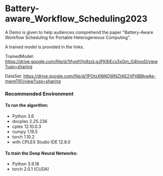 # Battery-aware_Workflow_Scheduling2023

A Demo is given to help audiences comprehend the paper "Battery-Aware Workflow Scheduling for Portable Heterogeneous Computing".

A trained model is provided in the links.

TrainedModel: https://drive.google.com/file/d/1ifypIhYp9zzLgJPK8iEcs3xGm_G4hooD/view?usp=sharing

DataSet: https://drive.google.com/file/d/1POtxXNNOWNZtAE2VFtIBBkwAe-mwmT61/view?usp=sharing


### Recommended Environment

#### To run the algorithm:

- Python 3.6
- docplex 2.25.236
- cplex 12.10.0.3
- numpy 1.19.5
- torch 1.10.2
- with CPLEX Studio IDE 12.8.0

#### To train the Deep Neural Networks:

- Python 3.9.18
- torch 2.0.1 (CUDA)
